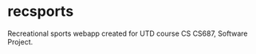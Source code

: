 recsports
=========

Recreational sports webapp created for UTD course CS CS687, Software Project. 
